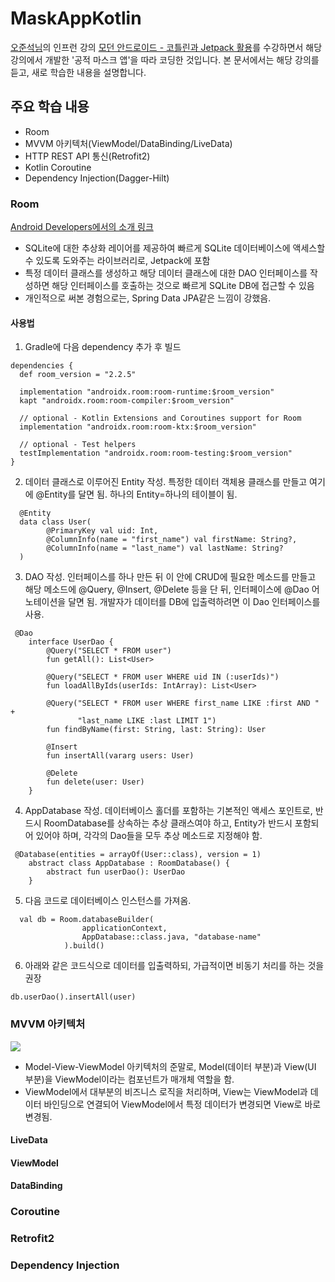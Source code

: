 # MaskAppKotlin
[오준석님](https://github.com/junsuk50)의 인프런 강의 [모던 안드로이드 - 코틀린과 Jetpack 활용](https://www.inflearn.com/course/%EB%AA%A8%EB%8D%98-%EC%95%88%EB%93%9C%EB%A1%9C%EC%9D%B4%EB%93%9C-%EC%BD%94%ED%8B%80%EB%A6%B0-%EC%A0%9C%ED%8A%B8%ED%8C%A9)를 수강하면서 해당 강의에서 개발한 '공적 마스크 앱'을 따라 코딩한 것입니다. 본 문서에서는 해당 강의를 듣고, 새로 학습한 내용을 설명합니다.

## 주요 학습 내용
 - Room
 - MVVM 아키텍처(ViewModel/DataBinding/LiveData)
 - HTTP REST API 통신(Retrofit2)
 - Kotlin Coroutine
 - Dependency Injection(Dagger-Hilt)

### Room
[Android Developers에서의 소개 링크](https://developer.android.com/training/data-storage/room?hl=ko)

 - SQLite에 대한 추상화 레이어를 제공하여 빠르게 SQLite 데이터베이스에 액세스할 수 있도록 도와주는 라이브러리로, Jetpack에 포함
 - 특정 데이터 클래스를 생성하고 해당 데이터 클래스에 대한 DAO 인터페이스를 작성하면 해당 인터페이스를 호출하는 것으로 빠르게 SQLite DB에 접근할 수 있음
 - 개인적으로 써본 경험으로는, Spring Data JPA같은 느낌이 강했음.
 
#### 사용법
1. Gradle에 다음 dependency 추가 후 빌드
```
dependencies {
  def room_version = "2.2.5"

  implementation "androidx.room:room-runtime:$room_version"
  kapt "androidx.room:room-compiler:$room_version"

  // optional - Kotlin Extensions and Coroutines support for Room
  implementation "androidx.room:room-ktx:$room_version"

  // optional - Test helpers
  testImplementation "androidx.room:room-testing:$room_version"
}
```
2. 데이터 클래스로 이루어진 Entity 작성. 특정한 데이터 객체용 클래스를 만들고 여기에 @Entity를 달면 됨. 하나의 Entity=하나의 테이블이 됨.
```
  @Entity
  data class User(
        @PrimaryKey val uid: Int,
        @ColumnInfo(name = "first_name") val firstName: String?,
        @ColumnInfo(name = "last_name") val lastName: String?
  )
```
3. DAO 작성. 인터페이스를 하나 만든 뒤 이 안에 CRUD에 필요한 메소드를 만들고 해당 메소드에 @Query, @Insert, @Delete 등을 단 뒤, 인터페이스에 @Dao 어노테이션을 달면 됨. 개발자가 데이터를 DB에 입출력하려면 이 Dao 인터페이스를 사용.
```
 @Dao
    interface UserDao {
        @Query("SELECT * FROM user")
        fun getAll(): List<User>

        @Query("SELECT * FROM user WHERE uid IN (:userIds)")
        fun loadAllByIds(userIds: IntArray): List<User>

        @Query("SELECT * FROM user WHERE first_name LIKE :first AND " +
               "last_name LIKE :last LIMIT 1")
        fun findByName(first: String, last: String): User

        @Insert
        fun insertAll(vararg users: User)

        @Delete
        fun delete(user: User)
    }
```
4. AppDatabase 작성. 데이터베이스 홀더를 포함하는 기본적인 액세스 포인트로, 반드시 RoomDatabase를 상속하는 추상 클래스여야 하고, Entity가 반드시 포함되어 있어야 하며, 각각의 Dao들을 모두 추상 메소드로 지정해야 함.
```
 @Database(entities = arrayOf(User::class), version = 1)
    abstract class AppDatabase : RoomDatabase() {
        abstract fun userDao(): UserDao
    }
```
5. 다음 코드로 데이터베이스 인스턴스를 가져옴.
```
  val db = Room.databaseBuilder(
                applicationContext,
                AppDatabase::class.java, "database-name"
            ).build()
```
6. 아래와 같은 코드식으로 데이터를 입출력하되, 가급적이면 비동기 처리를 하는 것을 권장
```
db.userDao().insertAll(user)
```

### MVVM 아키텍처
<img src="https://developer.android.com/topic/libraries/architecture/images/final-architecture.png"/>

 - Model-View-ViewModel 아키텍처의 준말로, Model(데이터 부분)과 View(UI 부분)을 ViewModel이라는 컴포넌트가 매개체 역할을 함.
 - ViewModel에서 대부분의 비즈니스 로직을 처리하며, View는 ViewModel과 데이터 바인딩으로 연결되어 ViewModel에서 특정 데이터가 변경되면 View로 바로 변경됨.

#### LiveData
#### ViewModel
#### DataBinding

### Coroutine

### Retrofit2

### Dependency Injection
